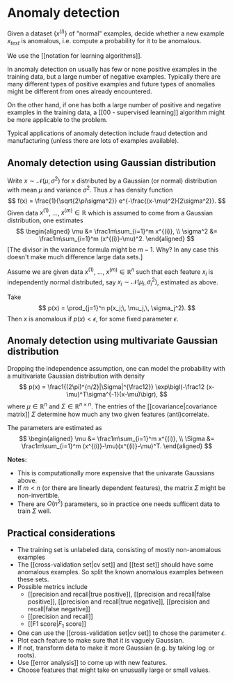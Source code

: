 # Anomaly detection

Given a dataset $\{x^{(i)}\}$ of "normal" examples, decide whether a new example $x_{test}$ is anomalous, i.e. compute a probability for it to be anomalous.

We use the [[notation for learning algorithms]].

In anomaly detection on usually has few or none positive examples in the training data, but a large number of negative examples. Typically there are many different types of positive examples and future types of anomalies might be different from ones already encountered.

On the other hand, if one has both a large number of positive and negative examples in the training data, a [[00 - supervised learning]] algorithm might be more applicable to the problem.

Typical applications of anomaly detection include fraud detection and manufacturing (unless there are lots of examples available).

## Anomaly detection using Gaussian distribution

Write $x \sim \mathcal{N}(\mu, \sigma^2)$ for $x$ distributed by a Gaussian (or normal) distribution with mean $\mu$ and variance $\sigma^2$. Thus $x$ has density function
$$
	f(x) = \frac{1}{\sqrt{2\pi\sigma^2}} e^{-\frac{(x-\mu)^2}{2\sigma^2}}.
$$
Given data $x^{(1)}$, ..., $x^{(m)} \in \mathbb{R}$ which is assumed to come from a Gaussian distribution, one estimates
$$
	\begin{aligned}
		\mu &= \frac1m\sum_{i=1}^m x^{(i)}, \\
		\sigma^2 &= \frac1m\sum_{i=1}^m (x^{(i)}-\mu)^2.
	\end{aligned}
$$
[The divisor in the variance formula might be $m-1$. Why? In any case this doesn't make much difference large data sets.]

Assume we are given data $x^{(1)}$, ..., $x^{(m)} \in \mathbb{R}^n$ such that each feature $x_i$ is independently normal distributed, say $x_i \sim \mathcal N(\mu_i, \sigma_i^2)$, estimated as above.

Take
$$
	p(x) = \prod_{j=1}^n p(x_j;\, \mu_j,\, \sigma_j^2).
$$
Then $x$ is anomalous if $p(x) < \epsilon$, for some fixed parameter $\epsilon$.

## Anomaly detection using multivariate Gaussian distribution

Dropping the independence assumption, one can model the probability with a multivariate Gaussian distribution with density
$$
	p(x) = \frac1{(2\pi)^{n/2}|\Sigma|^{\frac12}} \exp\bigl(-\frac12 (x-\mu)^T\sigma^{-1}(x-\mu)\bigr),
$$
where $\mu \in \mathbb{R}^n$ and $\Sigma \in \mathbb{R}^{n \times n}$. The entries of the [[covariance|covariance matrix]] $\Sigma$ determine how much any two given features (anti)correlate.

The parameters are estimated as
$$
	\begin{aligned}
		\mu &= \frac1m\sum_{i=1}^m x^{(i)}, \\
		\Sigma &= \frac1m\sum_{i=1}^m (x^{(i)}-\mu)(x^{(i)}-\mu)^T.
	\end{aligned}
$$

**Notes:**
- This is computationally more expensive that the univarate Gaussians above.
- If $m < n$ (or there are linearly dependent features), the matrix $\Sigma$ might be non-invertible.
- There are $O(n^2)$ parameters, so in practice one needs sufficent data to train $\Sigma$ well.

## Practical considerations

- The training set is unlabeled data, consisting of mostly non-anomalous examples
- The [[cross-validation set|cv set]] and [[test set]] should have some anomalous examples. So split the known anomalous examples between these sets.
- Possible metrics include
	- [[precision and recall|true positive]], [[precision and recall|false positive]], [[precision and recall|true negative]], [[precision and recall|false negative]]
	- [[precision and recall]]
	- [[F1 score|$F_1$ score]]
- One can use the [[cross-validation set|cv set]] to chose the parameter $\epsilon$.
- Plot each feature to make sure that it is vaguely Gaussian.
- If not, transform data to make it more Gaussian (e.g. by taking $\log$ or roots).
- Use [[error analysis]] to come up with new features.
- Choose features that might take on unusually large or small values.
